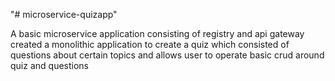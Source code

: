 "# microservice-quizapp" 

A basic microservice application consisting of registry and api gateway
created a monolithic application to create a quiz which consisted of questions about certain topics and allows user to operate basic crud around quiz and questions 